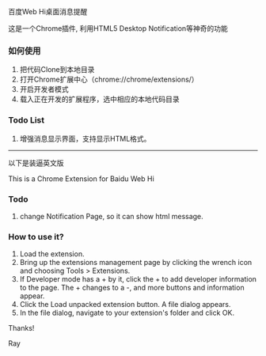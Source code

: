 百度Web Hi桌面消息提醒

这是一个Chrome插件, 利用HTML5 Desktop Notification等神奇的功能

### 如何使用
1. 把代码Clone到本地目录
2. 打开Chrome扩展中心（chrome://chrome/extensions/） 
3. 开启开发者模式
4. 载入正在开发的扩展程序，选中相应的本地代码目录

### Todo List
1. 增强消息显示界面，支持显示HTML格式。

---
以下是装逼英文版

This is a Chrome Extension for Baidu Web Hi

### Todo
1. change Notification Page, so it can show html message.

### How to use it?
1. Load the extension.
2. Bring up the extensions management page by clicking the wrench icon and choosing Tools > Extensions.
3. If Developer mode has a + by it, click the + to add developer information to the page. The + changes to a -, and more buttons and information appear.
4. Click the Load unpacked extension button. A file dialog appears.
5. In the file dialog, navigate to your extension's folder and click OK.

Thanks!

Ray